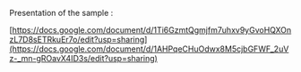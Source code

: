 Presentation of the sample :

[https://docs.google.com/document/d/1Ti6GzmtQgmjfm7uhxv9yGvoHQXOnzL7D8sETRkuEr7o/edit?usp=sharing](https://docs.google.com/document/d/1AHPqeCHuOdwx8M5cjbGFWF_2uVz-_mn-gROavX4ID3s/edit?usp=sharing)
